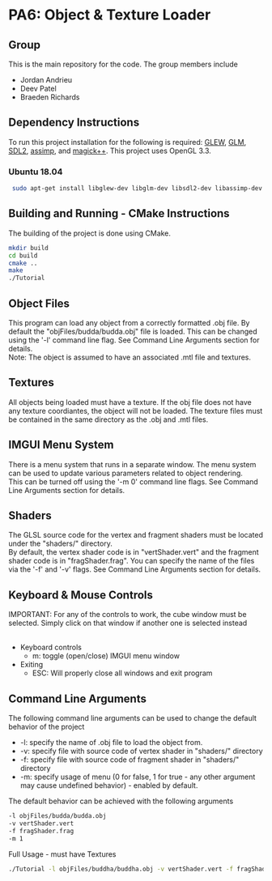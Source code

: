 # PA6: Object & Texture Loader

## Group
This is the main repository for the code. The group members include
  * Jordan Andrieu
  * Deev Patel
  * Braeden Richards

## Dependency Instructions
To run this project installation for the following is required: [GLEW](http://glew.sourceforge.net/), [GLM](http://glm.g-truc.net/0.9.7/index.html), [SDL2](https://wiki.libsdl.org/Tutorials), [assimp](https://github.com/assimp/assimp/wiki), and [magick++](http://www.imagemagick.org/Magick%2B%2B/).
This project uses OpenGL 3.3.

### Ubuntu 18.04
```bash
 sudo apt-get install libglew-dev libglm-dev libsdl2-dev libassimp-dev libmagick++-dev
```

## Building and Running - CMake Instructions
The building of the project is done using CMake.
```bash
mkdir build
cd build
cmake ..
make
./Tutorial
```

## Object Files
This program can load any object from a correctly formatted .obj file. By default the "objFiles/budda/budda.obj" file is loaded. This can be changed using the '-l' command line flag. See Command Line Arguments section for details. <br>
Note: The object is assumed to have an associated .mtl file and textures.

## Textures
All objects being loaded must have a texture. If the obj file does not have any texture coordiantes, the object will not be loaded. The texture files must be contained in the same directory as the .obj and .mtl files.

## IMGUI Menu System
There is a menu system that runs in a separate window. The menu system can be used to update various parameters related to object rendering. <br>
This can be turned off using the '-m 0' command line flags. See Command Line Arguments section for details.

## Shaders
The GLSL source code for the vertex and fragment shaders must be located under the "shaders/" directory. <br>
By default, the vertex shader code is in "vertShader.vert" and the fragment shader code is in "fragShader.frag". You can specify the name of the files via the '-f' and '-v' flags. See Command Line Arguments section for details.

## Keyboard & Mouse Controls
IMPORTANT: For any of the controls to work, the cube window must be selected. Simply click on that window if another one is selected instead <br><br>
* Keyboard controls
  * m: toggle (open/close) IMGUI menu window
* Exiting
  * ESC: Will properly close all windows and exit program

## Command Line Arguments
The following command line arguments can be used to change the default behavior of the project
  * -l: specify the name of .obj file to load the object from.
  * -v: specify file with source code of vertex shader in "shaders/" directory
  * -f: specify file with source code of fragment shader in "shaders/" directory
  * -m: specify usage of menu (0 for false, 1 for true - any other argument may cause undefined behavior) - enabled by default.

The default behavior can be achieved with the following arguments
```bash
-l objFiles/budda/budda.obj
-v vertShader.vert
-f fragShader.frag
-m 1
```

Full Usage - must have Textures
```bash
./Tutorial -l objFiles/buddha/buddha.obj -v vertShader.vert -f fragShader.frag -m 1
```
